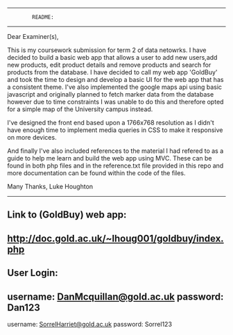 --------------------------------------------------
			README:
--------------------------------------------------

Dear Examiner(s),

This is my coursework submission for term 2 of data 
netowrks. I have decided to build a basic web app 
that allows a user to add new users,add new products,
edit product details and remove products and search for 
products from the database. I have decided to call my 
web app 'GoldBuy' and took the time to design and develop 
a basic UI for the web app that has a consistent theme.
I've also implemented the google maps api using basic 
javascript and originally planned to fetch marker data 
from the database however due to time constraints I was 
unable to do this and therefore opted for a simple map 
of the University campus instead.

I've designed the front end based upon a 1766x768
resolution as I didn't have enough time to implement
media queries in CSS to make it responsive on more
devices.

And finally I've also included references to the material
I had refered to as a guide to help me learn and build
the web app using MVC. These can be found in both
php files and in the reference.txt file provided in
this repo and more documentation can be found within 
the code of the files.

Many Thanks,
Luke Houghton

----------------
Link to (GoldBuy) web app:
-------------------------------------------------
http://doc.gold.ac.uk/~lhoug001/goldbuy/index.php
-------------------------------------------------
User Login:
-----------
username: DanMcquillan@gold.ac.uk
password: Dan123
-----------------------
username: SorrelHarriet@gold.ac.uk
password: Sorrel123
